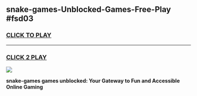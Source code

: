 
## snake-games-Unblocked-Games-Free-Play #fsd03
<h3>
<a href="https://us.freeplayer.one?title=snake-games&ref=9M">CLICK TO PLAY</a></h3>
<hr>

<h3>
<a href="https://us.freeplayer.one?title=snake-games&ref=9M">CLICK 2 PLAY</a>
  
</h3>

<a href="https://us.freeplayer.one?title=snake-games&ref=9M"><img src="https://clearcache.store/games.png"></a>


**snake-games games unblocked: Your Gateway to Fun and Accessible Online Gaming**
